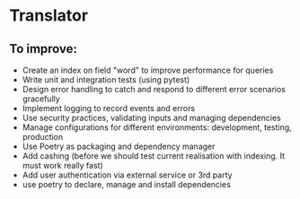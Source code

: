 # Translator

## To improve:

- Create an index on field "word" to improve performance for queries
- Write unit and integration tests (using pytest)
- Design error handling to catch and respond to different error scenarios gracefully
- Implement logging to record events and errors
- Use security practices, validating inputs and managing dependencies
- Manage configurations for different environments: development, testing, production
- Use Poetry as packaging and dependency manager
- Add cashing (before we should test current realisation with indexing. It must work really fast)
- Add user authentication via external service or 3rd party
- use poetry to declare, manage and install dependencies